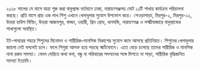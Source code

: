 ২০১৮ সালের মে মাসে যাত্রা শুরু করা বাবুল্যান্ড বর্তমানে ঢাকা, নারায়ণগঞ্জসহ মোট ১১টি শাখায় কার্যক্রম পরিচালনা করছে। প্রতি মাসে প্রায় এক লাখ শিশু এখানে খেলাধুলার সুযোগ উপভোগ করে। শেওড়াপাড়া, মিরপুর-২, মিরপুর-১২, উত্তরা হাউস বিল্ডিং, উত্তরা আজমপুর, বাড্ডা, ওয়ারী, গ্রিন রোড, ধানমন্ডি, নারায়ণগঞ্জ ও লক্ষ্মীবাজারে বাবুল্যান্ডের শাখাগুলো অবস্থিত।

ইট-পাথরের শহরে শিশুদের বিনোদন ও শারীরিক–মানসিক বিকাশের সুযোগ কমে আসছে প্রতিনিয়ত। শিশুদের খেলাধুলার জায়গা নেই বললেই চলে। ফলে শিশুরা আসক্ত হয়ে পড়ছে স্মার্টফোনে। এতে বেড়ে চলেছে তাদের শারীরিক ও মানসিক নানা রকম সমস্যা। যেমন দেরিতে কথা বলা, বন্ধু বা পরিবারের সদস্যদের সঙ্গে মিশতে না পাড়া, শারীরিক বৃদ্ধিজনিত সমস্যা ইত্যাদি।
